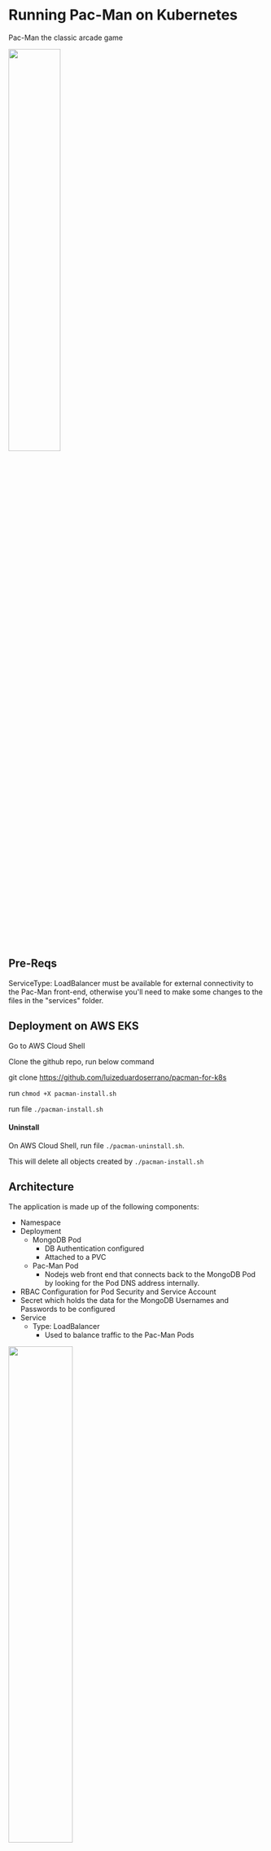# Running Pac-Man on Kubernetes

Pac-Man the classic arcade game

<img src="https://veducate.co.uk/wp-content/uploads/2021/09/Pac-Man-UI.jpg" width=45% height=45%>

## Pre-Reqs

ServiceType: LoadBalancer must be available for external connectivity to the Pac-Man front-end, otherwise you'll need to make some changes to the files in the "services" folder.

## Deployment on AWS EKS

Go to AWS Cloud Shell

Clone the github repo, run below command

git clone https://github.com/luizeduardoserrano/pacman-for-k8s

run ```chmod +X pacman-install.sh``` 

run file ```./pacman-install.sh```


#### Uninstall 

On AWS Cloud Shell, run file `./pacman-uninstall.sh`. 

This will delete all objects created by `./pacman-install.sh`

## Architecture

The application is made up of the following components:

* Namespace
* Deployment
  * MongoDB Pod
    * DB Authentication configured
    * Attached to a PVC
  * Pac-Man Pod
    * Nodejs web front end that connects back to the MongoDB Pod by looking for the Pod DNS address internally.
* RBAC Configuration for Pod Security and Service Account
* Secret which holds the data for the MongoDB Usernames and Passwords to be configured
* Service
  * Type: LoadBalancer
    * Used to balance traffic to the Pac-Man Pods

<img src="https://i1.wp.com/veducate.co.uk/wp-content/uploads/2021/08/Pac-Man-Kubernetes-Diagram.jpg?w=483&ssl=1" width=50% height=50%>
